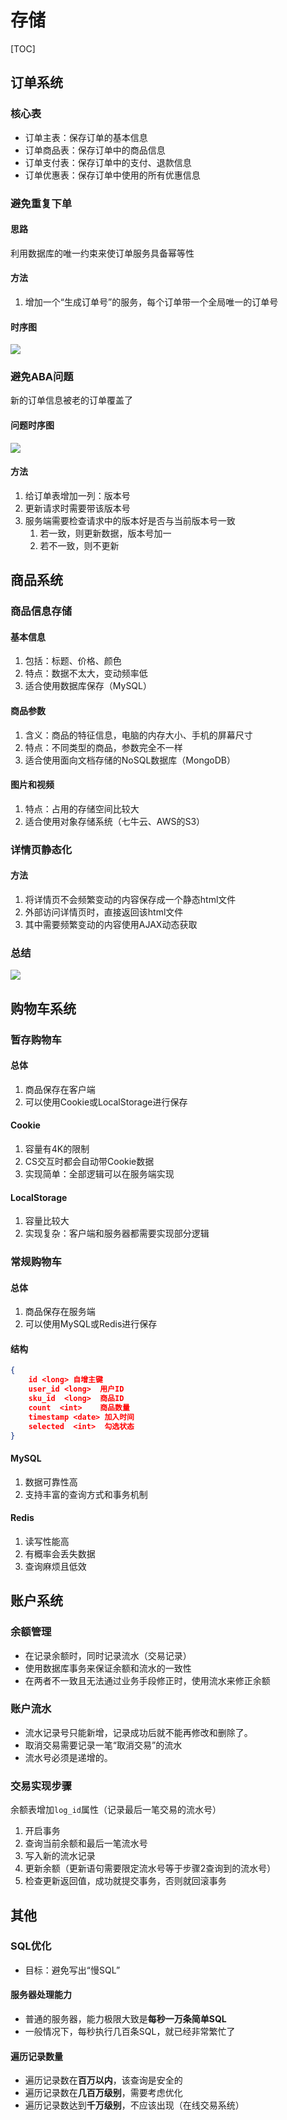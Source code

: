 


# 存储

[TOC]


## 订单系统

### 核心表
* 订单主表：保存订单的基本信息
* 订单商品表：保存订单中的商品信息
* 订单支付表：保存订单中的支付、退款信息
* 订单优惠表：保存订单中使用的所有优惠信息


### 避免重复下单

#### 思路
利用数据库的唯一约束来使订单服务具备幂等性

#### 方法
1. 增加一个“生成订单号”的服务，每个订单带一个全局唯一的订单号

#### 时序图
![](http://picbed.cc12703.com/20221108194452.png)


### 避免ABA问题
新的订单信息被老的订单覆盖了

#### 问题时序图
![](http://picbed.cc12703.com/20221108194828.png)

#### 方法
1. 给订单表增加一列：版本号
1. 更新请求时需要带该版本号
1. 服务端需要检查请求中的版本好是否与当前版本号一致
    1. 若一致，则更新数据，版本号加一
    1. 若不一致，则不更新



                                     


## 商品系统


### 商品信息存储

#### 基本信息
1. 包括：标题、价格、颜色
1. 特点：数据不太大，变动频率低
1. 适合使用数据库保存（MySQL）

#### 商品参数
1. 含义：商品的特征信息，电脑的内存大小、手机的屏幕尺寸
1. 特点：不同类型的商品，参数完全不一样
1. 适合使用面向文档存储的NoSQL数据库（MongoDB）

#### 图片和视频
1. 特点：占用的存储空间比较大
1. 适合使用对象存储系统（七牛云、AWS的S3）


### 详情页静态化

#### 方法
1. 将详情页不会频繁变动的内容保存成一个静态html文件
1. 外部访问详情页时，直接返回该html文件
1. 其中需要频繁变动的内容使用AJAX动态获取


### 总结
![](http://picbed.cc12703.com/20221110193319.png)



## 购物车系统

### 暂存购物车

#### 总体
1. 商品保存在客户端
1. 可以使用Cookie或LocalStorage进行保存

#### Cookie
1. 容量有4K的限制
1. CS交互时都会自动带Cookie数据
1. 实现简单：全部逻辑可以在服务端实现


#### LocalStorage
1. 容量比较大
1. 实现复杂：客户端和服务器都需要实现部分逻辑


### 常规购物车

#### 总体
1. 商品保存在服务端
1. 可以使用MySQL或Redis进行保存

#### 结构
```json
{
    id <long> 自增主键
    user_id <long>  用户ID
    sku_id  <long>  商品ID
    count  <int>    商品数量
    timestamp <date> 加入时间
    selected  <int>  勾选状态
}
```

#### MySQL
1. 数据可靠性高
1. 支持丰富的查询方式和事务机制

#### Redis
1. 读写性能高
1. 有概率会丢失数据
1. 查询麻烦且低效



## 账户系统

### 余额管理
* 在记录余额时，同时记录流水（交易记录）
* 使用数据库事务来保证余额和流水的一致性
* 在两者不一致且无法通过业务手段修正时，使用流水来修正余额


### 账户流水
* 流水记录号只能新增，记录成功后就不能再修改和删除了。
* 取消交易需要记录一笔“取消交易”的流水
* 流水号必须是递增的。

### 交易实现步骤
余额表增加`log_id`属性（记录最后一笔交易的流水号）
1. 开启事务
1. 查询当前余额和最后一笔流水号
1. 写入新的流水记录
1. 更新余额（更新语句需要限定流水号等于步骤2查询到的流水号）
1. 检查更新返回值，成功就提交事务，否则就回滚事务







## 其他



### SQL优化

* 目标：避免写出“慢SQL”

#### 服务器处理能力
* 普通的服务器，能力极限大致是**每秒一万条简单SQL**
* 一般情况下，每秒执行几百条SQL，就已经非常繁忙了

#### 遍历记录数量
* 遍历记录数在**百万以内**，该查询是安全的
* 遍历记录数在**几百万级别**，需要考虑优化
* 遍历记录数达到**千万级别**，不应该出现（在线交易系统）




